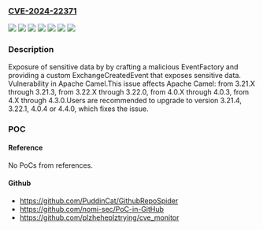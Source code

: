 ### [CVE-2024-22371](https://cve.mitre.org/cgi-bin/cvename.cgi?name=CVE-2024-22371)
![](https://img.shields.io/static/v1?label=Product&message=Apache%20Camel&color=blue)
![](https://img.shields.io/static/v1?label=Version&message=&color=brightgreen)
![](https://img.shields.io/static/v1?label=Version&message=3.21.x%20&color=brightgreen)
![](https://img.shields.io/static/v1?label=Version&message=3.22.x%20&color=brightgreen)
![](https://img.shields.io/static/v1?label=Version&message=4.0.x%20&color=brightgreen)
![](https://img.shields.io/static/v1?label=Version&message=4.x%20&color=brightgreen)
![](https://img.shields.io/static/v1?label=Vulnerability&message=Exposure%20of%20sensitive%20data%20by%20by%20crafting%20a%20malicious%20EventFactory%20and%20providing%20a%20custom%20ExchangeCreatedEvent%20that%20exposes%20sensitive%20data.&color=brightgreen)

### Description

Exposure of sensitive data by by crafting a malicious EventFactory and providing a custom ExchangeCreatedEvent that exposes sensitive data. Vulnerability in Apache Camel.This issue affects Apache Camel: from 3.21.X through 3.21.3, from 3.22.X through 3.22.0, from 4.0.X through 4.0.3, from 4.X through 4.3.0.Users are recommended to upgrade to version 3.21.4, 3.22.1, 4.0.4 or 4.4.0, which fixes the issue.

### POC

#### Reference
No PoCs from references.

#### Github
- https://github.com/PuddinCat/GithubRepoSpider
- https://github.com/nomi-sec/PoC-in-GitHub
- https://github.com/plzheheplztrying/cve_monitor

